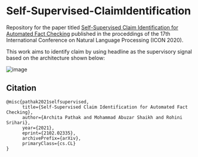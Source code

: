 # Self-Supervised-ClaimIdentification
Repository for the paper titled [Self-Supervised Claim Identification for Automated Fact Checking](https://arxiv.org/pdf/2102.02335.pdf) published in the proceddings of the 17th International Conference on Natural Language Processing (ICON 2020). 

This work aims to identify claim by using headline as the supervisory signal based on the architecture shown below:

![image](https://user-images.githubusercontent.com/25678184/114320801-b6344800-9ae5-11eb-8edd-b9e9d9b5096e.png)


## Citation

```
@misc{pathak2021selfsupervised,
      title={Self-Supervised Claim Identification for Automated Fact Checking}, 
      author={Archita Pathak and Mohammad Abuzar Shaikh and Rohini Srihari},
      year={2021},
      eprint={2102.02335},
      archivePrefix={arXiv},
      primaryClass={cs.CL}
}
```
